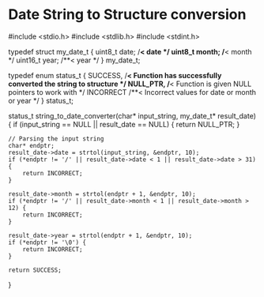 # Date String to Structure conversion
#include <stdio.h>
#include <stdlib.h>
#include <stdint.h>

typedef struct my_date_t {
    uint8_t date;   /**< date */
    uint8_t month;  /**< month */
    uint16_t year;  /**< year */
} my_date_t;

typedef enum status_t {
    SUCCESS,    /**< Function has successfully converted the string to structure */
    NULL_PTR,   /**< Function is given NULL pointers to work with */
    INCORRECT   /**< Incorrect values for date or month or year */
} status_t;

status_t string_to_date_converter(char* input_string, my_date_t* result_date) {
    if (input_string == NULL || result_date == NULL) {
        return NULL_PTR;
    }

    // Parsing the input string
    char* endptr;
    result_date->date = strtol(input_string, &endptr, 10);
    if (*endptr != '/' || result_date->date < 1 || result_date->date > 31) {
        return INCORRECT;
    }

    result_date->month = strtol(endptr + 1, &endptr, 10);
    if (*endptr != '/' || result_date->month < 1 || result_date->month > 12) {
        return INCORRECT;
    }

    result_date->year = strtol(endptr + 1, &endptr, 10);
    if (*endptr != '\0') {
        return INCORRECT;
    }

    return SUCCESS;
}
